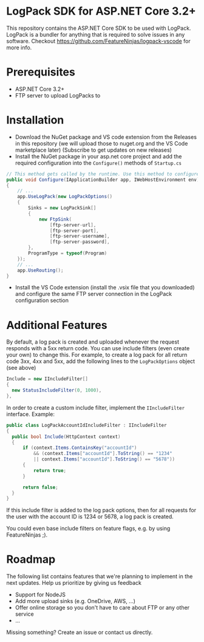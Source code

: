 # LogPack SDK for ASP.NET Core 3.2+

This repository contains the ASP.NET Core SDK to be used with LogPack. LogPack is a bundler for anything that is required to solve issues in any software. Checkout https://github.com/FeatureNinjas/logpack-vscode for more info.

# Prerequisites

- ASP.NET Core 3.2+
- FTP server to upload LogPacks to

# Installation

- Download the NuGet package and VS code extension from the Releases in this repository (we will upload those to nuget.org and the VS Code marketplace later) (Subscribe to get updates on new releases)
- Install the NuGet package in your asp.net core project and add the required configuration into the `Configure()` methods of `Startup.cs`

``` cs
// This method gets called by the runtime. Use this method to configure the HTTP request pipeline.
public void Configure(IApplicationBuilder app, IWebHostEnvironment env)
{
    // ...
    app.UseLogPack(new LogPackOptions()
    {
        Sinks = new LogPackSink[]
        {
            new FtpSink(
                [ftp-server-url], 
                [ftp-server-port], 
                [ftp-server-username], 
                [ftp-server-password], 
        },
        ProgramType = typeof(Program)
    });
    // ...
    app.UseRouting();
}
```

- Install the VS Code extension (install the .vsix file that you downloaded) and configure the same FTP server connection in the LogPack configuration section

# Additional Features

By default, a log pack is created and uploaded whenever the request responds with a 5xx return code. You can use include filters (even create your own) to change this. For example, to create a log pack for all return code 3xx, 4xx and 5xx, add the following lines to the `LogPackOptions` object (see above)

``` cs
Include = new IIncludeFilter[]
{
  new StatusIncludeFilter(0, 1000),
},
```
    
In order to create a custom include filter, implement the `IIncludeFilter` interface. Example:

``` cs
public class LogPackAccountIdIncludeFilter : IIncludeFilter
{
  public bool Include(HttpContext context)
  {
      if (context.Items.ContainsKey("accountId")
          && (context.Items["accountId"].ToString() == "1234"
          || context.Items["accountId"].ToString() == "5678"))
      {
          return true;
      }

      return false;
  }
}
```
    
If this include filter is added to the log pack options, then for all requests for the user with the account ID is 1234 or 5678, a log pack is created.

You could even base include filters on feature flags, e.g. by using FeatureNinjas ;).

# Roadmap

The following list contains features that we're planning to implement in the next updates. Help us prioritize by giving us feedback

- Support for NodeJS
- Add more upload sinks (e.g. OneDrive, AWS, ...)
- Offer online storage so you don't have to care about FTP or any other service 
- ...

Missing something? Create an issue or contact us directly.
